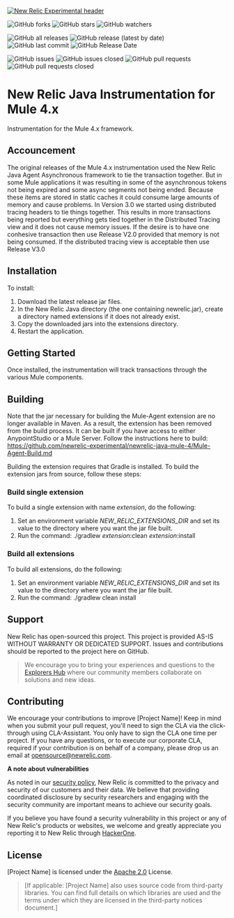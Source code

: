 [![New Relic Experimental header](https://github.com/newrelic/opensource-website/raw/master/src/images/categories/Experimental.png)](https://opensource.newrelic.com/oss-category/#new-relic-experimental)

![GitHub forks](https://img.shields.io/github/forks/newrelic-experimental/newrelic-java-mule-4?style=social)
![GitHub stars](https://img.shields.io/github/stars/newrelic-experimental/newrelic-java-mule-4?style=social)
![GitHub watchers](https://img.shields.io/github/watchers/newrelic-experimental/newrelic-java-mule-4?style=social)

![GitHub all releases](https://img.shields.io/github/downloads/newrelic-experimental/newrelic-java-mule-4/total)
![GitHub release (latest by date)](https://img.shields.io/github/v/release/newrelic-experimental/newrelic-java-mule-4)
![GitHub last commit](https://img.shields.io/github/last-commit/newrelic-experimental/newrelic-java-mule-4)
![GitHub Release Date](https://img.shields.io/github/release-date/newrelic-experimental/newrelic-java-mule-4)


![GitHub issues](https://img.shields.io/github/issues/newrelic-experimental/newrelic-java-mule-4)
![GitHub issues closed](https://img.shields.io/github/issues-closed/newrelic-experimental/newrelic-java-mule-4)
![GitHub pull requests](https://img.shields.io/github/issues-pr/newrelic-experimental/newrelic-java-mule-4)
![GitHub pull requests closed](https://img.shields.io/github/issues-pr-closed/newrelic-experimental/newrelic-java-mule-4)

# New Relic Java Instrumentation for Mule 4.x

Instrumentation for the Mule 4.x framework.  

## Accouncement
The original releases of the Mule 4.x instrumentation used the New Relic Java Agent Asynchronous framework to tie the transaction together.  But in some Mule applications it was resulting in some of the asynchronous tokens not being expired and some async segments not being ended.  Because these items are stored in static caches it could consume large amounts of memory and cause problems.  In Version 3.0 we started using distributed tracing headers to tie things together.  This results in more transactions being reported but everything gets tied together in the Distributed Tracing view and it does not cause memory issues.   If the desire is to have one conhesive transaction then use Release V2.0 provided that memory is not being consumed.  If the distributed tracing view is acceptable then use Release V3.0

## Installation

To install:

1. Download the latest release jar files.   
2. In the New Relic Java directory (the one containing newrelic.jar), create a directory named extensions if it does not already exist.
3. Copy the downloaded jars into the extensions directory.
4. Restart the application.

## Getting Started

Once installed, the instrumentation will track transactions through the various Mule components.

## Building

Note that the jar necessary for building the Mule-Agent extension are no longer available in Maven.  As a result, the extension has been removed from the build process.  It can be built if you have access to either AnypointStudio or a Mule Server.  Follow the instructions here to build: https://github.com/newrelic-experimental/newrelic-java-mule-4/Mule-Agent-Build.md


Building the extension requires that Gradle is installed.
To build the extension jars from source, follow these steps:
### Build single extension
To build a single extension with name *extension*, do the following:
1. Set an environment variable *NEW_RELIC_EXTENSIONS_DIR* and set its value to the directory where you want the jar file built.
2. Run the command: ./gradlew *extension*:clean *extension*:install
### Build all extensions
To build all extensions, do the following:
1. Set an environment variable *NEW_RELIC_EXTENSIONS_DIR* and set its value to the directory where you want the jar file built.
2. Run the command: ./gradlew clean install

## Support

New Relic has open-sourced this project. This project is provided AS-IS WITHOUT WARRANTY OR DEDICATED SUPPORT. Issues and contributions should be reported to the project here on GitHub.

>We encourage you to bring your experiences and questions to the [Explorers Hub](https://discuss.newrelic.com) where our community members collaborate on solutions and new ideas.

## Contributing

We encourage your contributions to improve [Project Name]! Keep in mind when you submit your pull request, you'll need to sign the CLA via the click-through using CLA-Assistant. You only have to sign the CLA one time per project. If you have any questions, or to execute our corporate CLA, required if your contribution is on behalf of a company, please drop us an email at opensource@newrelic.com.

**A note about vulnerabilities**

As noted in our [security policy](../../security/policy), New Relic is committed to the privacy and security of our customers and their data. We believe that providing coordinated disclosure by security researchers and engaging with the security community are important means to achieve our security goals.

If you believe you have found a security vulnerability in this project or any of New Relic's products or websites, we welcome and greatly appreciate you reporting it to New Relic through [HackerOne](https://hackerone.com/newrelic).

## License

[Project Name] is licensed under the [Apache 2.0](http://apache.org/licenses/LICENSE-2.0.txt) License.

>[If applicable: [Project Name] also uses source code from third-party libraries. You can find full details on which libraries are used and the terms under which they are licensed in the third-party notices document.]
